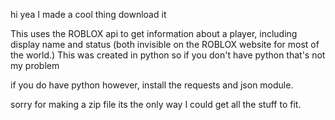 hi yea I made a cool thing download it

This uses the ROBLOX api to get information about a player, including display name and status (both invisible on the ROBLOX website for most of the world.) This was created in python so if you don't have python that's not my problem

if you do have python however, install the requests and json module.

sorry for making a zip file its the only way I could get all the stuff to fit.

